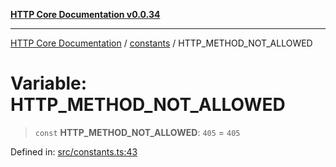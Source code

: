 [**HTTP Core Documentation v0.0.34**](../../README.md)

***

[HTTP Core Documentation](../../modules.md) / [constants](../README.md) / HTTP\_METHOD\_NOT\_ALLOWED

# Variable: HTTP\_METHOD\_NOT\_ALLOWED

> `const` **HTTP\_METHOD\_NOT\_ALLOWED**: `405` = `405`

Defined in: [src/constants.ts:43](https://github.com/stonemjs/http-core/blob/424f80742be298e137f118c0e2e80266a8a78f3c/src/constants.ts#L43)
